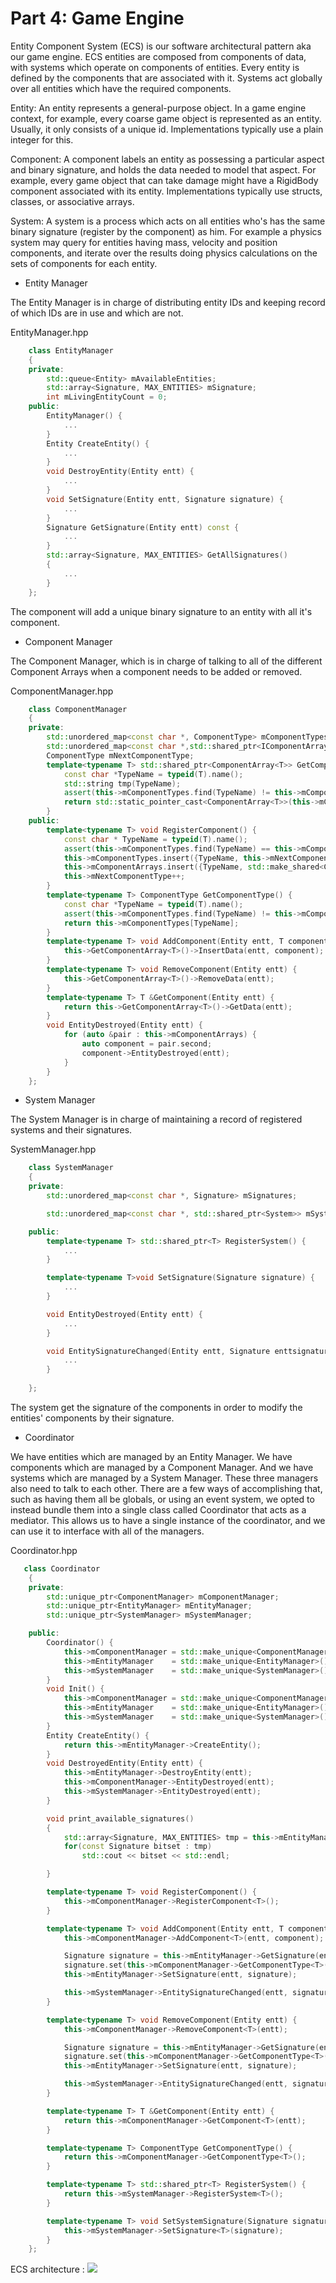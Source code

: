 
Part 4: Game Engine
===================

Entity Component System (ECS) is our software architectural pattern aka our game engine.
ECS entities are composed from components of data, with systems which operate on components of entities. Every entity is defined by the components that are associated with it. Systems act globally over all entities which have the required components.


Entity: An entity represents a general-purpose object. In a game engine context, for example, every coarse game object is represented as an entity. Usually, it only consists of a unique id. Implementations typically use a plain integer for this.

Component: A component labels an entity as possessing a particular aspect and binary signature, and holds the data needed to model that aspect. For example, every game object that can take damage might have a RigidBody component associated with its entity. Implementations typically use structs, classes, or associative arrays.

System: A system is a process which acts on all entities who's has the same binary signature (register by the component) as him. For example a physics system may query for entities having mass, velocity and position components, and iterate over the results doing physics calculations on the sets of components for each entity. 

- Entity Manager

The Entity Manager is in charge of distributing entity IDs and keeping record of which IDs are in use and which are not.

EntityManager.hpp
```Cpp
    class EntityManager
    {
    private:
        std::queue<Entity> mAvailableEntities;
        std::array<Signature, MAX_ENTITIES> mSignature;
        int mLivingEntityCount = 0;
    public:
        EntityManager() {
            ...
        }
        Entity CreateEntity() {
            ...
        }
        void DestroyEntity(Entity entt) {
            ...
        }
        void SetSignature(Entity entt, Signature signature) {
            ...
        }
        Signature GetSignature(Entity entt) const {
            ...
        }
        std::array<Signature, MAX_ENTITIES> GetAllSignatures()
        {
            ...
        }
    };
```

The component will add a unique binary signature to an entity with all it's component.

- Component Manager

The Component Manager, which is in charge of talking to all of the different Component Arrays when a component needs to be added or removed.

ComponentManager.hpp
```Cpp
    class ComponentManager
    {
    private:
        std::unordered_map<const char *, ComponentType> mComponentTypes;
        std::unordered_map<const char *,std::shared_ptr<IComponentArray>> mComponentArrays;
        ComponentType mNextComponentType;
        template<typename T> std::shared_ptr<ComponentArray<T>> GetComponentArray() {
            const char *TypeName = typeid(T).name();
            std::string tmp(TypeName);
            assert(this->mComponentTypes.find(TypeName) != this->mComponentTypes.end() && "Component not registered before use.");
            return std::static_pointer_cast<ComponentArray<T>>(this->mComponentArrays[TypeName]);
        }
    public:
        template<typename T> void RegisterComponent() {
            const char * TypeName = typeid(T).name();
            assert(this->mComponentTypes.find(TypeName) == this->mComponentTypes.end() && "Registering component type more than once.");
            this->mComponentTypes.insert({TypeName, this->mNextComponentType});
            this->mComponentArrays.insert({TypeName, std::make_shared<ComponentArray<T>>()});
            this->mNextComponentType++;
        }
        template<typename T> ComponentType GetComponentType() {
            const char *TypeName = typeid(T).name();
            assert(this->mComponentTypes.find(TypeName) != this->mComponentTypes.end() && "Component not registered before use.");
            return this->mComponentTypes[TypeName];
        }
        template<typename T> void AddComponent(Entity entt, T component) {
            this->GetComponentArray<T>()->InsertData(entt, component);
        }
        template<typename T> void RemoveComponent(Entity entt) {
            this->GetComponentArray<T>()->RemoveData(entt);
        }
        template<typename T> T &GetComponent(Entity entt) {
            return this->GetComponentArray<T>()->GetData(entt);
        }
        void EntityDestroyed(Entity entt) {
            for (auto &pair : this->mComponentArrays) {
                auto component = pair.second;
                component->EntityDestroyed(entt);
            }
        }
    };
```

- System Manager

The System Manager is in charge of maintaining a record of registered systems and their signatures.

SystemManager.hpp
```Cpp
    class SystemManager
    {
    private:
        std::unordered_map<const char *, Signature> mSignatures;

        std::unordered_map<const char *, std::shared_ptr<System>> mSystems;

    public:
        template<typename T> std::shared_ptr<T> RegisterSystem() {
            ...
        }

        template<typename T>void SetSignature(Signature signature) {
            ...
        }

        void EntityDestroyed(Entity entt) {
            ...
        }

        void EntitySignatureChanged(Entity entt, Signature enttsignature) {
            ...
        }
        
    };
```

The system get the signature of the components in order to modify the entities' components by their signature.

- Coordinator

We have entities which are managed by an Entity Manager. We have components which are managed by a Component Manager. And we have systems which are managed by a System Manager. These three managers also need to talk to each other.
There are a few ways of accomplishing that, such as having them all be globals, or using an event system, we opted to instead bundle them into a single class called Coordinator that acts as a mediator. This allows us to have a single instance of the coordinator, and we can use it to interface with all of the managers.

Coordinator.hpp
```Cpp
   class Coordinator
    {
    private:
        std::unique_ptr<ComponentManager> mComponentManager;
        std::unique_ptr<EntityManager> mEntityManager;
        std::unique_ptr<SystemManager> mSystemManager;

    public:
        Coordinator() {
            this->mComponentManager = std::make_unique<ComponentManager>();
            this->mEntityManager    = std::make_unique<EntityManager>();
            this->mSystemManager    = std::make_unique<SystemManager>();
        }
        void Init() {
            this->mComponentManager = std::make_unique<ComponentManager>();
            this->mEntityManager    = std::make_unique<EntityManager>();
            this->mSystemManager    = std::make_unique<SystemManager>();
        }
        Entity CreateEntity() {
            return this->mEntityManager->CreateEntity();
        }
        void DestroyedEntity(Entity entt) {
            this->mEntityManager->DestroyEntity(entt);
            this->mComponentManager->EntityDestroyed(entt);
            this->mSystemManager->EntityDestroyed(entt);
        }

        void print_available_signatures()
        {
            std::array<Signature, MAX_ENTITIES> tmp = this->mEntityManager->GetAllSignatures();
            for(const Signature bitset : tmp)
                std::cout << bitset << std::endl;

        }

        template<typename T> void RegisterComponent() {
            this->mComponentManager->RegisterComponent<T>();
        }

        template<typename T> void AddComponent(Entity entt, T component) {
            this->mComponentManager->AddComponent<T>(entt, component);

            Signature signature = this->mEntityManager->GetSignature(entt);
            signature.set(this->mComponentManager->GetComponentType<T>(), true);
            this->mEntityManager->SetSignature(entt, signature);

            this->mSystemManager->EntitySignatureChanged(entt, signature);
        }

        template<typename T> void RemoveComponent(Entity entt) {
            this->mComponentManager->RemoveComponent<T>(entt);

            Signature signature = this->mEntityManager->GetSignature(entt);
            signature.set(this->mComponentManager->GetComponentType<T>(), false);
            this->mEntityManager->SetSignature(entt, signature);

            this->mSystemManager->EntitySignatureChanged(entt, signature);
        }

        template<typename T> T &GetComponent(Entity entt) {
            return this->mComponentManager->GetComponent<T>(entt);
        }

        template<typename T> ComponentType GetComponentType() {
            return this->mComponentManager->GetComponentType<T>();
        }

        template<typename T> std::shared_ptr<T> RegisterSystem() {
            return this->mSystemManager->RegisterSystem<T>();
        }

        template<typename T> void SetSystemSignature(Signature signature) {
            this->mSystemManager->SetSignature<T>(signature);
        }
    };
```


ECS architecture :
![](/assets/ECS/system.png)
